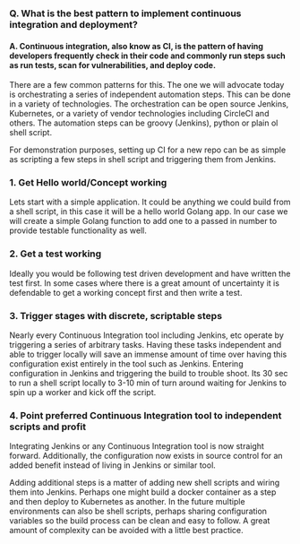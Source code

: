 ### Q. What is the best pattern to implement continuous integration and deployment?

#### A. Continuous integration, also know as CI, is the pattern of having developers frequently check in their code and commonly run steps such as run tests, scan for vulnerabilities, and deploy code.

There are a few common patterns for this. The one we will advocate today is orchestrating a series of independent automation steps. This can be done in a variety of technologies. The orchestration can be open source Jenkins, Kubernetes, or a variety of vendor technologies including CircleCI and others. The automation steps can be groovy (Jenkins), python or plain ol shell script.

For demonstration purposes, setting up CI for a new repo can be as simple as scripting a few steps in shell script and triggering them from Jenkins.

### 1.	Get Hello world/Concept working

Lets start with a simple application. It could be anything we could build from a shell script, in this case it will be a hello world Golang app. In our case we will create a simple Golang function to add one to a passed in number to provide testable functionality as well.

### 2. Get a test working

Ideally you would be following test driven development and have written the test first. In some cases where there is a great amount of uncertainty it is defendable to get a working concept first and then write a test.

### 3.	Trigger stages with discrete, scriptable steps

Nearly every Continuous Integration tool including Jenkins, etc operate by triggering a series of arbitrary tasks. Having these tasks independent and able to trigger locally will save an immense amount of time over having this configuration exist entirely in the tool such as Jenkins. Entering configuration in Jenkins and triggering the build to trouble shoot. Its 30 sec to run a shell script locally to 3-10 min of turn around waiting for Jenkins to spin up a worker and kick off the script.

### 4.	Point preferred Continuous Integration tool to independent scripts and profit

Integrating Jenkins or any Continuous Integration tool is now straight forward. Additionally, the configuration now exists in source control for an added benefit instead of living in Jenkins or similar tool.

Adding additional steps is a matter of adding new shell scripts and wiring them into Jenkins. Perhaps one might build a docker container as a step and then deploy to Kubernetes as another. In the future multiple environments can also be shell scripts, perhaps sharing configuration variables so the build process can be clean and easy to follow. A great amount of complexity can be avoided with a little best practice.
